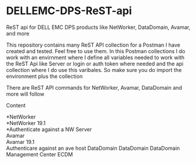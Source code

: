 # DELLEMC-DPS-ReST-api
ReST api for DELL EMC DPS products like NetWorker, DataDomain, Avamar, and more

This repository contains many ReST API collection for a Postman I have created and tested. Feel free to use them.
In this Postman collections I do work with an envirnment where I define all variables needed to work with the ReST Api like Server or login or auth token where needed and the api collection where I do use this varibales. So make sure you do import the environment plus the collection

There are ReST API commands for NetWorker, Avamar, DataDomain and more will follow

Content

*NetWorker  
 *NetWorker 19.1  
  *Authenticate against a NW Server  
Avamar  
  Avamar 19.1  
    Authenticare against an ave host
DataDomain
   DataDomain
   DataDomain Management Center
ECDM

